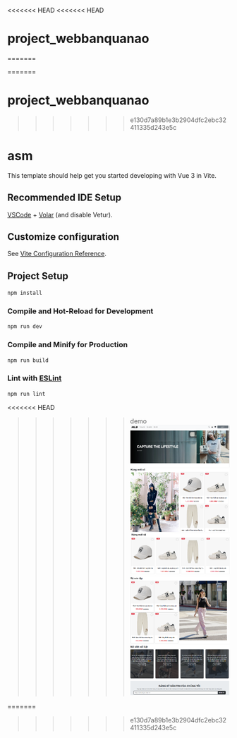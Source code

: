 <<<<<<< HEAD
<<<<<<< HEAD

# project_webbanquanao

=======

=======

# project_webbanquanao
>>>>>>> e130d7a89b1e3b2904dfc2ebc32411335d243e5c
# asm

This template should help get you started developing with Vue 3 in Vite.

## Recommended IDE Setup

[VSCode](https://code.visualstudio.com/) + [Volar](https://marketplace.visualstudio.com/items?itemName=Vue.volar) (and disable Vetur).

## Customize configuration

See [Vite Configuration Reference](https://vite.dev/config/).

## Project Setup

```sh
npm install
```

### Compile and Hot-Reload for Development

```sh
npm run dev
```

### Compile and Minify for Production

```sh
npm run build
```

### Lint with [ESLint](https://eslint.org/)

```sh
npm run lint
```
<<<<<<< HEAD

>>>>>>> demo![1737261790114](image/README/1737261790114.png)![1737261862745](image/README/1737261862745.png)![1737261996631](image/README/1737261996631.png)![1737262002811](image/README/1737262002811.png)![1737262008713](image/README/1737262008713.png)
>>>>>>>
>>>>>>
>>>>>
>>>>
>>>
>>
=======
>>>>>>> e130d7a89b1e3b2904dfc2ebc32411335d243e5c
